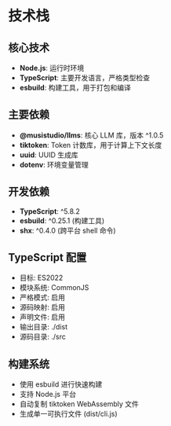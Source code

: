 # 技术栈

## 核心技术
- **Node.js**: 运行时环境
- **TypeScript**: 主要开发语言，严格类型检查
- **esbuild**: 构建工具，用于打包和编译

## 主要依赖
- **@musistudio/llms**: 核心 LLM 库，版本 ^1.0.5
- **tiktoken**: Token 计数库，用于计算上下文长度
- **uuid**: UUID 生成库
- **dotenv**: 环境变量管理

## 开发依赖
- **TypeScript**: ^5.8.2
- **esbuild**: ^0.25.1 (构建工具)
- **shx**: ^0.4.0 (跨平台 shell 命令)

## TypeScript 配置
- 目标: ES2022
- 模块系统: CommonJS
- 严格模式: 启用
- 源码映射: 启用
- 声明文件: 启用
- 输出目录: ./dist
- 源码目录: ./src

## 构建系统
- 使用 esbuild 进行快速构建
- 支持 Node.js 平台
- 自动复制 tiktoken WebAssembly 文件
- 生成单一可执行文件 (dist/cli.js)